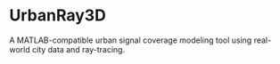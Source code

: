 # UrbanRay3D
A MATLAB-compatible urban signal coverage modeling tool using real-world city data and ray-tracing.
